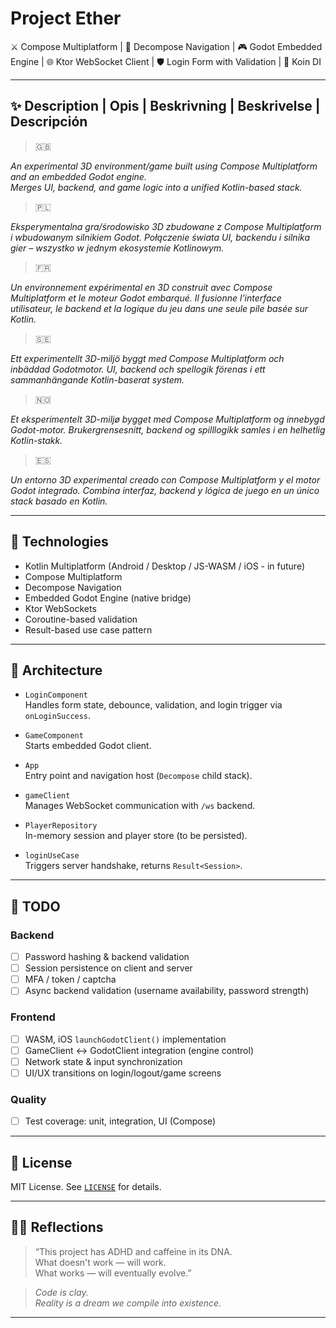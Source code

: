# Project Ether

⚔️ Compose Multiplatform | 🧠 Decompose Navigation | 🎮 Godot Embedded Engine | 🌐 Ktor WebSocket Client | 🛡️ Login Form with Validation | 🔌 Koin DI 

---

## ✨  Description | Opis | Beskrivning | Beskrivelse | Descripción

> 🇬🇧

_An experimental 3D environment/game built using Compose Multiplatform and an embedded Godot engine.  
Merges UI, backend, and game logic into a unified Kotlin-based stack._

> 🇵🇱

_Eksperymentalna gra/środowisko 3D zbudowane z Compose Multiplatform i wbudowanym silnikiem Godot.
Połączenie świata UI, backendu i silnika gier – wszystko w jednym ekosystemie Kotlinowym._

> 🇫🇷

_Un environnement expérimental en 3D construit avec Compose Multiplatform et le moteur Godot embarqué.
Il fusionne l’interface utilisateur, le backend et la logique du jeu dans une seule pile basée sur Kotlin._

> 🇸🇪

_Ett experimentellt 3D-miljö byggt med Compose Multiplatform och inbäddad Godotmotor.
UI, backend och spellogik förenas i ett sammanhängande Kotlin-baserat system._

> 🇳🇴

_Et eksperimentelt 3D-miljø bygget med Compose Multiplatform og innebygd Godot-motor.
Brukergrensesnitt, backend og spilllogikk samles i en helhetlig Kotlin-stakk._

> 🇪🇸

_Un entorno 3D experimental creado con Compose Multiplatform y el motor Godot integrado.
Combina interfaz, backend y lógica de juego en un único stack basado en Kotlin._

---

## 🔧 Technologies

- Kotlin Multiplatform (Android / Desktop / JS-WASM / iOS - in future)
- Compose Multiplatform
- Decompose Navigation
- Embedded Godot Engine (native bridge)
- Ktor WebSockets
- Coroutine-based validation
- Result-based use case pattern

---

## 🧠 Architecture

- `LoginComponent`  
  Handles form state, debounce, validation, and login trigger via `onLoginSuccess`.

- `GameComponent`  
  Starts embedded Godot client.

- `App`  
  Entry point and navigation host (`Decompose` child stack).

- `gameClient`  
  Manages WebSocket communication with `/ws` backend.

- `PlayerRepository`  
  In-memory session and player store (to be persisted).

- `loginUseCase`  
  Triggers server handshake, returns `Result<Session>`.

---

## 📝 TODO

### Backend
- [ ] Password hashing & backend validation
- [ ] Session persistence on client and server
- [ ] MFA / token / captcha
- [ ] Async backend validation (username availability, password strength)

### Frontend
- [ ] WASM, iOS `launchGodotClient()` implementation
- [ ] GameClient ↔ GodotClient integration (engine control)
- [ ] Network state & input synchronization
- [ ] UI/UX transitions on login/logout/game screens

### Quality
- [ ] Test coverage: unit, integration, UI (Compose)

<!--
---

## 🚀 Launch / Uruchamianie

🖥️ Desktop (Compose Multiplatform)
./gradlew :composeApp:run

🌐 WebAssembly (WASM via JS)
./gradlew :composeApp:wasmJsBrowserDevelopmentRun

📱 Android App
./gradlew :composeApp:installDebug or use Android Studio manually

☁️ Backend Server (Ktor Application)
./gradlew :server:run

🔎 Optional – list all runnable tasks
./gradlew tasks --all
-->
---

## 📜 License

MIT License. See [`LICENSE`](./LICENSE) for details.

---

## 🧘‍♂️ Reflections

> “This project has ADHD and caffeine in its DNA.  
> What doesn't work — will work.  
> What works — will eventually evolve.”

> _Code is clay.  
> Reality is a dream we compile into existence._

---
